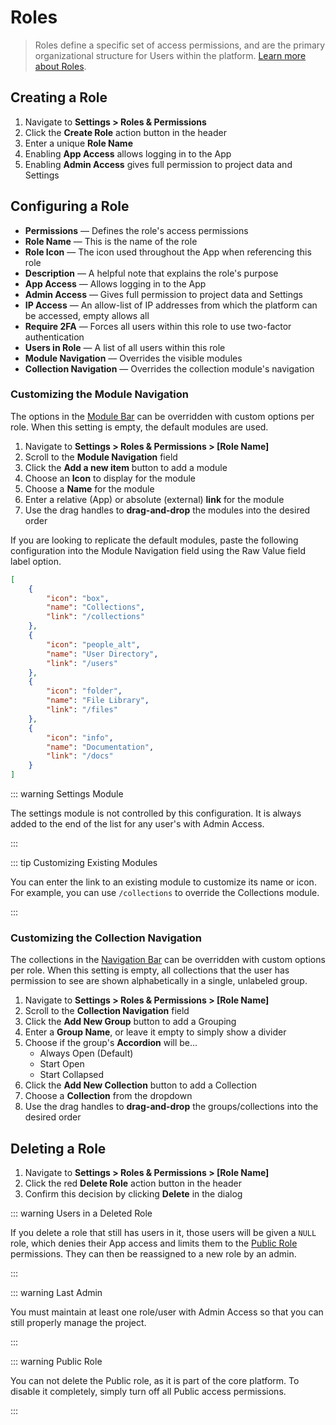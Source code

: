 # Roles

> Roles define a specific set of access permissions, and are the primary organizational structure for Users within the
> platform. [Learn more about Roles](/concepts/roles/).

## Creating a Role

1. Navigate to **Settings > Roles & Permissions**
2. Click the **Create Role** action button in the header
3. Enter a unique **Role Name**
4. Enabling **App Access** allows logging in to the App
5. Enabling **Admin Access** gives full permission to project data and Settings

## Configuring a Role

- **Permissions** — Defines the role's access permissions
- **Role Name** — This is the name of the role
- **Role Icon** — The icon used throughout the App when referencing this role
- **Description** — A helpful note that explains the role's purpose
- **App Access** — Allows logging in to the App
- **Admin Access** — Gives full permission to project data and Settings
- **IP Access** — An allow-list of IP addresses from which the platform can be accessed, empty allows all
- **Require 2FA** — Forces all users within this role to use two-factor authentication
- **Users in Role** — A list of all users within this role
- **Module Navigation** — Overrides the visible modules
- **Collection Navigation** — Overrides the collection module's navigation

### Customizing the Module Navigation

The options in the [Module Bar](/concepts/application/#_1-module-bar) can be overridden with custom options per role.
When this setting is empty, the default modules are used.

1. Navigate to **Settings > Roles & Permissions > [Role Name]**
2. Scroll to the **Module Navigation** field
3. Click the **Add a new item** button to add a module
4. Choose an **Icon** to display for the module
5. Choose a **Name** for the module
6. Enter a relative (App) or absolute (external) **link** for the module
7. Use the drag handles to **drag-and-drop** the modules into the desired order

If you are looking to replicate the default modules, paste the following configuration into the Module Navigation field
using the Raw Value field label option.

```json
[
	{
		"icon": "box",
		"name": "Collections",
		"link": "/collections"
	},
	{
		"icon": "people_alt",
		"name": "User Directory",
		"link": "/users"
	},
	{
		"icon": "folder",
		"name": "File Library",
		"link": "/files"
	},
	{
		"icon": "info",
		"name": "Documentation",
		"link": "/docs"
	}
]
```

::: warning Settings Module

The settings module is not controlled by this configuration. It is always added to the end of the list for any user's
with Admin Access.

:::

::: tip Customizing Existing Modules

You can enter the link to an existing module to customize its name or icon. For example, you can use `/collections` to
override the Collections module.

:::

### Customizing the Collection Navigation

The collections in the [Navigation Bar](/concepts/application/#_2-navigation-bar) can be overridden with custom options
per role. When this setting is empty, all collections that the user has permission to see are shown alphabetically in a
single, unlabeled group.

1. Navigate to **Settings > Roles & Permissions > [Role Name]**
2. Scroll to the **Collection Navigation** field
3. Click the **Add New Group** button to add a Grouping
4. Enter a **Group Name**, or leave it empty to simply show a divider
5. Choose if the group's **Accordion** will be...
   - Always Open (Default)
   - Start Open
   - Start Collapsed
6. Click the **Add New Collection** button to add a Collection
7. Choose a **Collection** from the dropdown
8. Use the drag handles to **drag-and-drop** the groups/collections into the desired order

## Deleting a Role

1. Navigate to **Settings > Roles & Permissions > [Role Name]**
2. Click the red **Delete Role** action button in the header
3. Confirm this decision by clicking **Delete** in the dialog

::: warning Users in a Deleted Role

If you delete a role that still has users in it, those users will be given a `NULL` role, which denies their App access
and limits them to the [Public Role](/concepts/roles/#public-role) permissions. They can then be reassigned to a new
role by an admin.

:::

::: warning Last Admin

You must maintain at least one role/user with Admin Access so that you can still properly manage the project.

:::

::: warning Public Role

You can not delete the Public role, as it is part of the core platform. To disable it completely, simply turn off all
Public access permissions.

:::
